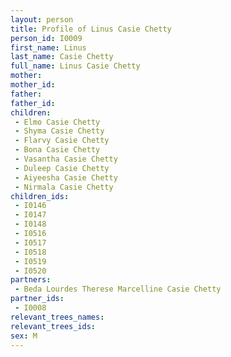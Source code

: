 ```yaml
---
layout: person
title: Profile of Linus Casie Chetty
person_id: I0009
first_name: Linus
last_name: Casie Chetty
full_name: Linus Casie Chetty
mother: 
mother_id: 
father: 
father_id: 
children:
 - Elmo Casie Chetty
 - Shyma Casie Chetty
 - Flarvy Casie Chetty
 - Bona Casie Chetty
 - Vasantha Casie Chetty
 - Duleep Casie Chetty
 - Aiyeesha Casie Chetty
 - Nirmala Casie Chetty
children_ids:
 - I0146
 - I0147
 - I0148
 - I0516
 - I0517
 - I0518
 - I0519
 - I0520
partners:
 - Beda Lourdes Therese Marcelline Casie Chetty
partner_ids:
 - I0008
relevant_trees_names:
relevant_trees_ids:
sex: M
---
```


